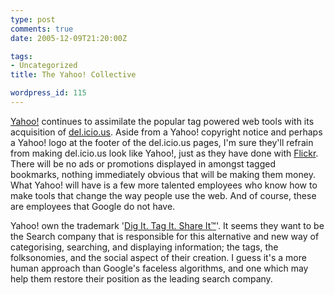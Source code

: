 ```yaml
---
type: post
comments: true
date: 2005-12-09T21:20:00Z

tags:
- Uncategorized
title: The Yahoo! Collective

wordpress_id: 115
---
```


[Yahoo!](http://yahoo.com) continues to assimilate the popular tag powered web tools with its acquisition of [del.icio.us](http://del.icio.us). Aside from a Yahoo! copyright notice and perhaps a Yahoo! logo at the footer of the del.icio.us pages, I'm sure they'll refrain from making del.icio.us look like Yahoo!, just as they have done with [Flickr](http://flickr.com). There will be no ads or promotions displayed in amongst tagged bookmarks, nothing immediately obvious that will be making them money. What Yahoo! will have is a few more talented employees who know how to make tools that change the way people use the web. And of course, these are employees that Google do not have. 



	

Yahoo! own the trademark '[Dig It. Tag It. Share It™](http://tess2.uspto.gov/bin/showfield?f=doc&state=uoe0cf.2.1)'. It seems they want to be the Search company that is responsible for this alternative and new way of categorising, searching, and displaying information; the tags, the folksonomies, and the social aspect of their creation. I guess it's a more human approach than Google's faceless algorithms, and one which may help them restore their position as the leading search company.   
